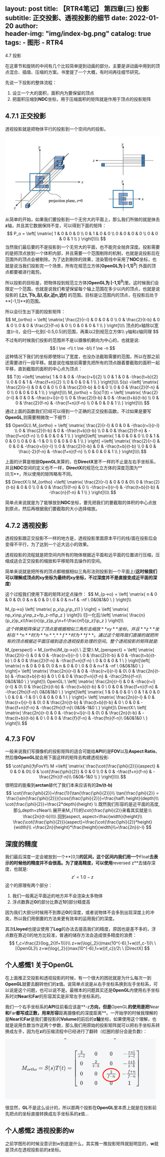 layout:     post
title:      【RTR4笔记】 第四章(三) 投影
subtitle:   正交投影、透视投影的细节
date:       2022-01-20
author:     
header-img: "img/index-bg.png"
catalog: true
tags:
    - 图形
    - RTR4
---
 4.7 投影

在这章节和旋转的中间有几个比较简单提到动画的部分。主要是讲动画中用到的顶点混合、插值、压缩的方案。书里提了一个大概，有时间再往细节研究。

先说一下投影的整体流程：

1. 设立一个大的面积，面积内为要保留的顶点
2. 把面积压缩到**NDC**坐标，用于压缩面积的矩阵就是作用于顶点的投影矩阵

## 4.7.1 正交投影

透视投影就是把物体平行的投影到一个空间内的投影。

![](/img/in-post/rtr/4\ortho.png)

从简单的开始，如果我们要投影到一个无穷大的平面上，那么我们所做的就是抹去**z**轴，并且其它数据保持不变，可以得到下面的矩阵：
$$
P_o = 
\left[
\matrix{
	1 & 0 & 0 & 0 \\
	0 & 1 & 0 & 0 \\
	0 & 0 & 0 & 0 \\
	0 & 0 & 0 & 1 \\
}
\right]\\\\
$$
当然我们最后要的不是投影到一个无穷大的平面，也不能完全抛弃深度。投影需要的是把顶点放到一个体积内部，并且需要一个范围剔除的机制，也就是说投影后在范围外的顶点会被剔除。为了达到剔除的效果，渲染管线中采用了**NDC**坐标，也就是说当我们投影完一个场景，所有在规范立方体[**OpenGL为 [-1,1]<sup>3</sup>**] 外面的顶点都要被进行裁剪。

所以投影的目标是，把物体投到规范立方体[**OpenGL为 [-1,1]<sup>3</sup>**]里。这时候我们会限定一个范围，也就是说我们希望保留每个轴上范围在多少以内的顶点，也就是说投影的 **[上t,下b,左l,右r,近n,远f]** 的范围。目标是让范围内的顶点，在投影后处于**[-1,1]**的范围。

所以会衍生出下面的投影矩阵：
$$
M_{ortho} = 
\left[
\matrix{
	\frac{2}{r-l} & 0 & 0 & 0 \\
	0 & \frac{2}{t-b} & 0 & 0 \\
	0 & 0 & \frac{2}{f-n} & 0 \\
	0 & 0 & 0 & 1 \\
}
\right]\\\\
顶点的x轴除以宽度(r-l)，会归一化到[-0.5,0.5]的范围，再乘以2到规范立方体\\
y轴和z轴同理
$$
不过有的时候我们投影的范围并不是以摄像机朝向为中心的，也就是说:
$$
l \ne -r\\
t \ne -b\\
f \ne -n
$$
这种情况下我们的坐标即使除以了宽度，也没办法截取需要的范围，所以在那之前还需要进行一段平移。就是说在缩放前需要先把所有的顶点跟着要截取的面积一起平移，直到截取的面积的中心点为顶点：
$$
T(t) =\left[
\matrix{
	1 & 0 & 0 & -\frac{r+l}{2} \\
	0 & 1 & 0 & -\frac{t+b}{2} \\
	0 & 0 & 1 & -\frac{f+n}{2} \\
	0 & 0 & 0 & 1 \\
}
\right]\\\\
S(s) =\left[
\matrix{
	\frac{2}{r-l} & 0 & 0 & 0 \\
	0 & \frac{2}{t-b} & 0 & 0 \\
	0 & 0 & \frac{2}{f-n} & 0 \\
	0 & 0 & 0 & 1 \\
}
\right]\\\\
M_{ortho} = S(s)T(t) = \left[
\matrix{
	\frac{2}{r-l} & 0 & 0 & -\frac{r+l}{r-l} \\
	0 & \frac{2}{t-b} & 0 & -\frac{t+b}{t-b} \\
	0 & 0 & \frac{2}{f-n} & -\frac{f+n}{f-n} \\
	0 & 0 & 0 & 1 \\
}
\right]\\\\
$$
通过上面的函数我们已经可以得到一个正确的正交投影函数，不过如果是要写**OpenGL**,则需要稍微改一下细节：
$$
OpenGL\\
M_{ortho} = 
\left[
\matrix{
	\frac{2}{r-l} & 0 & 0 & -\frac{r+l}{r-l} \\
	0 & \frac{2}{t-b} & 0 & -\frac{t+b}{t-b} \\
	0 & 0 & \frac{2}{f-n} & -\frac{f+n}{f-n} \\
	0 & 0 & 0 & 1 \\
}
\right]\left[
\matrix{
	1 & 0 & 0 & 0 \\
	0 & 1 & 0 & 0 \\
	0 & 0 & -1 & 0 \\
	0 & 0 & 0 & 1 \\
}
\right]
=\left[
\matrix{
	\frac{2}{r-l} & 0 & 0 & -\frac{r+l}{r-l} \\
	0 & \frac{2}{t-b} & 0 & -\frac{t+b}{t-b} \\
	0 & 0 & \frac{-2}{f-n} & -\frac{f+n}{f-n} \\
	0 & 0 & 0 & 1 \\
}
\right]\\\\
$$


上面的计算是根据**OpenGL**来算的，在**DirectX**里不一样的不止是左右手坐标系，并且**NDC**空间的定义也不一样，**DirectX**的规范化立方体的深度范围为**[0,1]**，所以使用的矩阵略有不同。
$$
DirectX:\\
M_{ortho} =\left[
\matrix{
	\frac{2}{r-l} & 0 & 0 & 0\\
	0 & \frac{2}{t-b} & 0 & 0 \\
	0 & 0 & \frac{1}{f-n} & 0 \\
	-\frac{r+l}{r-l}  & -\frac{t+b}{t-b} & -\frac{n}{f-n} & 1 \\
}
\right]\\\\
$$


简单点来说就是为了能够放到**NDC**坐标，要先把我们的要截取的体积的中心点放到原点，然后再根据我们要截取的大小选择缩放。



## 4.7.2 透视投影

透视投影跟正交投影不一样的地方是，透视投影里面原本平行的线/面在投影后会变得不平行，为了达到一个近大远小的效果。

透视投影的流程就是把空间内所有的物体根据近平面和远平面的位置进行压缩，压缩成适合正交投影的缩放和平移矩阵去操作的空间。

简单来说就是把所有的顶点都根据相似三角形法则投影到一个平面上(**这时候我们可以理解成顶点的xy坐标为最终的xy坐标，不过深度并不是直接变成近平面的深度**)

这个过程我们使用下面的矩阵对定点操作：
$$
M_{p->o} = \left[
\matrix{
	n & 0 & 0 & 0\\
	0 & n & 0 & 0 \\
	0 & 0 & n+f & -nf \\
	0&0&1&0 \\
}
\right]\\\\

M_{p->o} \left[
\matrix{
	p_x\\p_y\\p_z\\1
}
\right] = \left[
\matrix{
	np_x\\np_y\\np_z+fp_z-nf\\p_z
}
\right]\\\\
归一化后:\left[
\matrix{
	\frac{n}{p_z}p_x\\\frac{n}{p_z}p_y\\n+f-\frac{nf}{p_z}\\p_z
}
\right]\\\\
$$
这个转换矩阵保证了顶点是根据相似三角形去缩放**xy**坐标，并且**z**坐标在**n**时为**n**,**f**时为**f**。通过这个矩阵我们直接的就把所有的顶点根据近平面压缩到适合透视投影处理的空间。整个透视投影的矩阵就是:
$$
M_{perspect} = M_{ortho}M_{p->o}\\
\\
正常:\\
M_{perspect} = \left[
\matrix{
	\frac{2}{r-l} & 0 & 0 & -\frac{r+l}{r-l} \\
	0 & \frac{2}{t-b} & 0 & -\frac{t+b}{t-b} \\
	0 & 0 & \frac{2}{f-n} & -\frac{f+n}{f-n} \\
	0 & 0 & 0 & 1 \\
}
\right]\left[
\matrix{
	n & 0 & 0 & 0\\
	0 & n & 0 & 0 \\
	0 & 0 & n+f & -nf \\
	0&0&1&0 \\
}
\right]=
\left[
\matrix{
	\frac{2n}{r-l} & 0 & -\frac{r+l}{r-l} & 0\\
	0 & \frac{2n}{t-b} & -\frac{t+b}{t-b} & 0 \\
	0 & 0 & \frac{f+n}{f-n} & -\frac{2fn}{f-n}\\
	0&0&1&0 \\
}
\right]\\\\
OpenGL:\\
\left[
\matrix{
	\frac{2n}{r-l} & 0 & -\frac{r+l}{r-l} & 0\\
	0 & \frac{2n}{t-b} & -\frac{t+b}{t-b} & 0 \\
	0 & 0 & \frac{f+n}{f-n} & -\frac{2fn}{f-n}\\
	0&0&1&0 \\
}
\right]\left[
\matrix{
	1 & 0 & 0 & 0 \\
	0 & 1 & 0 & 0 \\
	0 & 0 & -1 & 0 \\
	0 & 0 & 0 & 1 \\
}
\right]= \left[
\matrix{
	\frac{2n}{r-l} & 0 & \frac{r+l}{r-l} & 0\\
	0 & \frac{2n}{t-b} & \frac{t+b}{t-b} & 0 \\
	0 & 0 & -\frac{f+n}{f-n} & -\frac{2fn}{f-n}\\
	0&0&-1&0 \\
}
\right]\\\\
DirectX:\\
\left[
\matrix{
	\frac{2n}{r-l} & 0 & -\frac{r+l}{r-l} & 0\\
	0 & \frac{2n}{t-b} & -\frac{t+b}{t-b} & 0 \\
	0 & 0 & \frac{f}{f-n} & -\frac{fn}{f-n}\\
	0&0&1&0 \\
}
\right]\\\\
$$


## 4.7.3 FOV

一般来说我们写摄像机的投影矩阵的适合可能给**API**的是**FOV**以及**Aspect Ratio**。然后像**OpenGL**就会用下面这样的矩阵去构建透视投影:
$$
\cot{\phi}为FovY\\
M =\left[
\matrix{
	\frac{\cot{\frac{\phi}{2}}}{aspect} & 0 & 0 & 0\\
	0 & \cot{\frac{\phi}{2}} & 0 & 0 \\
	0 & 0 & -\frac{f+n}{f-n} & -\frac{2fn}{f-n}\\
	0&0&-1&0 \\
}
\right]\\\\
$$
很明显的能看到**arctan**替代了我们本来应该有的**2n/(t-b)**
$$
\cot{\frac{\phi}{2}}=\frac{1}{\tan{\frac{\phi}{2}}}\\
\tan{\frac{\phi}{2}} = \frac{\sin{\frac{\phi}{2}}}{\cos{\frac{\phi}{2}}}=\frac{half\ height}{depth}\\
\cot{\frac{\phi}{2}}=\frac{2*depth}{height}
\\
既然我们形容的是近平面的高度,那么depth=zNear\\
展开来M_{11}的\cot{\frac{\phi}{2}}来看其实就是:\\
\frac{2n}{t-b}\\\\
回到aspect, aspect=\frac{width}{height}\\
\frac{\cot{\frac{\phi}{2}}}{aspect}=\frac{\cot{\frac{\phi}{2}}*height}{width}\\
=\frac{2n}{height}*\frac{height}{width}\\=\frac{2n}{r-l}
$$

## 深度的精度

我们最后深度一定会被放到一个**[0,1]**的区间，这个区间内我们用一个**Float**去表示的时候他的精度并不会很高。为了提高精度，可以使用**reversed z**去储存深度，也就是:
$$
z' = 1.0-z
$$
这个的原理有两个部分：

1. 我们一般离近平面近的地方并不会渲染太多物体
2. 浮点数靠近**0**的部分比靠近**1**的部分精度高

因为我们大部分时候用不到靠近**0**的深度，或者说物体不会多到出现深度上的冲突，所以我们用倒置的方法来更有效率的运用我们的深度。

其次**Lloyed**也提议使用了**Log**的办法去提高我们的精度，原因也是差不多的，浮点数在靠近0的地方比较准，普通的储存方法会造成很多精度的浪费：
$$
f_c=\frac{2}{log_2{(f+1)}}\\
z=w(\log{_2}{(max(10^{-6},1+w))f_c-1})\ \ [OpenGL]\\
z=w(\log{_2}{(max(10^{-6},1+w))f_c})/2\ \ [DirectX]
$$


## 个人感慨1 关于OpenGL

在上面推正交投影和透视投影的时候，有一个很大的困扰就是为什么每次一到**OpenGL**就要去翻转他们的**z**值。说简单点说是从右手坐标系换到左手坐标系，可以说是这个问题，也可以说不是。最根本的问题其实还是**OpenGL**内使用右手坐标系时对**Near**和**Far**的形容其实是非常左手坐标系的。

我们一个右手坐标系的**API**往前看应该是**-z**方向，但是**OpenGL**的使用是把**Near**和**Far**都写成正数，用来形容**距离摄像机的深度距离**。一开始学的时候我理解的是**Near**和**Far**是我们要投影的**Volume**的前后的**z轴**坐标，如果使用这个理解，也就是说用负数当作这两个参数，那么我们用原始的投影矩阵就可以把右手坐标系转换成左手，因为在**z**的压缩流程中已经进行了翻转（红圈的部分会是负数）：

![](/img/in-post/rtr/4\gl.png)

很显然，**GL**不是这么设计的，所以那两个投影在**OpenGL**里本质上就是在投影前先把点的坐标直接转换成左手坐标系的**z**值...



## 个人感慨2 透视投影的w

之前学图形的时候没意识到w到底是什么，其实推一推投影矩阵就挺明显的，**w**就是顶点在透视投影前的**z**坐标。
